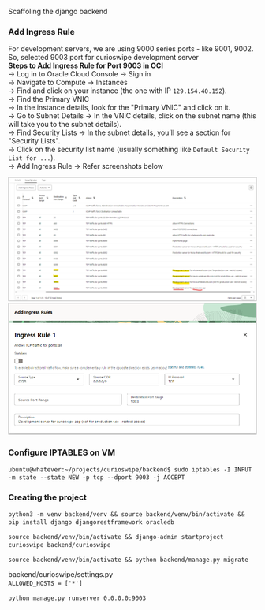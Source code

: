 Scaffoling the django backend

### Add Ingress Rule
For development servers, we are using 9000 series ports - like 9001, 9002.
So, selected 9003 port for curioswipe development server  
**Steps to Add Ingress Rule for Port 9003 in OCI**  
→ Log in to Oracle Cloud Console → Sign in  
→ Navigate to Compute → Instances  
→ Find and click on your instance (the one with IP `129.154.40.152`).  
→ Find the Primary VNIC  
→ In the instance details, look for the "Primary VNIC" and click on it.  
→ Go to Subnet Details → In the VNIC details, click on the subnet name (this will take you to the subnet details).  
→ Find Security Lists → In the subnet details, you’ll see a section for "Security Lists".  
→ Click on the security list name (usually something like `Default Security List for ...`).  
→ Add Ingress Rule → Refer screenshots below

![alt text](image-1.png)
![alt text](image.png)

### Configure IPTABLES on VM
```
ubuntu@whatever:~/projects/curioswipe/backend$ sudo iptables -I INPUT   -m state --state NEW -p tcp --dport 9003 -j ACCEPT 
```

### Creating the project

```
python3 -m venv backend/venv && source backend/venv/bin/activate && pip install django djangorestframework oracledb
```

```
source backend/venv/bin/activate && django-admin startproject curioswipe backend/curioswipe
```

```
source backend/venv/bin/activate && python backend/manage.py migrate
```

backend/curioswipe/settings.py  
`ALLOWED_HOSTS = ['*']`

```
python manage.py runserver 0.0.0.0:9003
```
